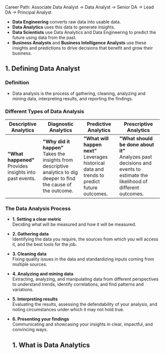 Career Path: Associate Data Analyst -> Data Analyst -> Senior DA -> Lead DA -> Principal Analyst


- **Data Engineering** converts raw data into usable data.
- **Data Analytics** uses this data to generate insights.
- **Data Scientists** use Data Analytics and Data Engineering to predict the future using data from the past.
- **Business Analysts** and **Business Intelligence Analysts** use these insights and predictions to drive decisions that benefit and grow their business.

## 1. Defining Data Analyst
### Definition
- Data analysis is the process of gathering, cleaning, analyzing and mining data, interpreting results, and reporting the findings.

### Different Types of Data Analysis

| Descriptive Analytics | Diagnostic Analytics | Predictive Analytics | Prescriptive Analytics |
|------------------------|-----------------------|-----------------------|-------------------------|
| **"What happened"**<br>Provides insights into past events. | **"Why did it happen"**<br>Takes the insights from descriptive analytics to dig deeper to find the cause of the outcome. | **"What will happen next"**<br>Leverages historical data and trends to predict future outcomes. | **"What should be done about it"**<br>Analyzes past decisions and events to estimate the likelihood of different outcomes. |

### The Data Analysis Process

- **1. Setting a clear metric**  
  Deciding what will be measured and how it will be measured.
- **2. Gathering data**  
  Identifying the data you require, the sources from which you will access it, and the best tools for the job.
- **3. Cleaning data**  
  Fixing quality issues in the data and standardizing inputs coming from multiple sources.
- **4. Analyzing and mining data**  
  Extracting, analyzing, and manipulating data from different perspectives to understand trends, identify correlations, and find patterns and variations.
- **5. Interpreting results**  
  Evaluating the results, assessing the defendability of your analysis, and noting circumstances under which it may not hold true.
- **6. Presenting your findings**  
  Communicating and showcasing your insights in clear, impactful, and convincing ways.

  ## 1. What is Data Analytics

